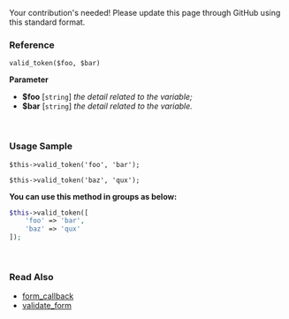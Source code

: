 Your contribution's needed!
Please update this page through GitHub using this standard format.

### Reference
`valid_token($foo, $bar)`

**Parameter**
* **$foo** [`string`] *the detail related to the variable;*
* **$bar** [`string`] *the detail related to the variable.*

&nbsp;

### Usage Sample
`$this->valid_token('foo', 'bar');`

`$this->valid_token('baz', 'qux');`

**You can use this method in groups as below:**
```php
$this->valid_token([
    'foo' => 'bar',
    'baz' => 'qux'
]);
```

&nbsp;

### Read Also
* [form_callback](./form_callback)
* [validate_form](./validate_form)
